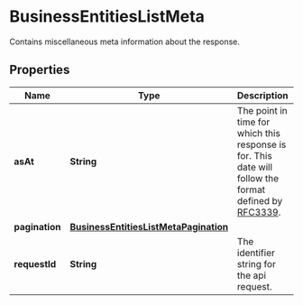 

# BusinessEntitiesListMeta

Contains miscellaneous meta information about the response.

## Properties

| Name | Type | Description | Notes |
|------------ | ------------- | ------------- | -------------|
|**asAt** | **String** | The point in time for which this response is for. This date will follow the format defined by [RFC3339](https://tools.ietf.org/html/rfc3339#section-5.6). |  [optional] |
|**pagination** | [**BusinessEntitiesListMetaPagination**](BusinessEntitiesListMetaPagination.md) |  |  [optional] |
|**requestId** | **String** | The identifier string for the api request. |  [optional] |



